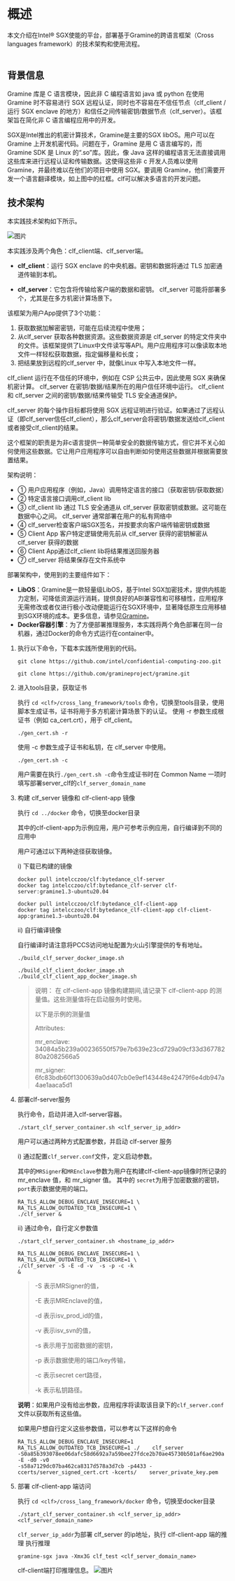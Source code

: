 # **概述**
本文介绍在Intel® SGX使能的平台，部署基于Gramine的跨语言框架（Cross languages framework）的技术架构和使用流程。<br><br>

## 背景信息
Gramine 库是 C 语言模块，因此非 C 编程语言如 java 或 python 在使用 Gramine 时不容易进行 SGX 远程认证，同时也不容易在不信任节点（clf_client / 运行 SGX enclave 的地方）和信任之间传输密钥/数据节点（clf_server）。该框架旨在简化非 C 语言编程应用中的开发。

SGX是Intel推出的机密计算技术，Gramine是主要的SGX libOS。用户可以在 Gramine 上开发机密代码。问题在于，Gramine 是用 C 语言编写的，而 Gramine SDK 是 Linux 的“.so”库。因此，像 Java 这样的编程语言无法直接调用这些库来进行远程认证和传输数据。这使得这些非 c 开发人员难以使用 Gramine，并最终难以在他们的项目中使用 SGX。要调用 Gramine，他们需要开发一个语言翻译模块，如上图中的红框。clf可以解决多语言的开发问题。

## 技术架构
本实践技术架构如下所示。

![图片](clf_opportunity.svg "技术架构")

本实践涉及两个角色：clf_client端、clf_server端。

- **clf_client**：运行 SGX enclave 的中央机器。密钥和数据将通过 TLS 加密通道传输到本机。

- **clf_server**：它包含将传输给客户端的数据和密钥。 clf_server 可能将部署多个，尤其是在多方机密计算场景下。

该框架为用户App提供了3个功能：
1. 获取数据加解密密钥，可能在后续流程中使用；
2. 从clf_server 获取各种数据资源。这些数据资源是 clf_server 的特定文件夹中的文件。该框架提供了Linux中文件读写等API。用户应用程序可以像读取本地文件一样轻松获取数据，指定偏移量和长度；
3. 把结果放到远程的clf_server 中，就像Linux 中写入本地文件一样。

clf_client 运行在不信任的环境中，例如在 CSP 公共云中，因此使用 SGX 来确保机密计算。 clf_server 在密钥/数据/结果所在的用户信任环境中运行。 clf_client 和 clf_server 之间的密钥/数据/结果传输受 TLS 安全通道保护。

 clf_server 的每个操作目标都将使用 SGX 远程证明进行验证。如果通过了远程认证（即clf_server信任clf_client），那么clf_server会将密钥/数据发送给clf_client或者接受clf_client的结果。

这个框架的职责是为非c语言提供一种简单安全的数据传输方式，但它并不关心如何使用这些数据。它让用户应用程序可以自由判断如何使用这些数据并根据需要放置结果。

架构说明：

* ① 用户应用程序（例如，Java）调用特定语言的接口（获取密钥/获取数据）
* ② 特定语言接口调用clf_client lib
* ③ clf_client lib 通过 TLS 安全通道从 clf_server 获取密钥或数据。这可能在数据中心之间。 clf_server 通常部署在用户的私有网络中
* ④ clf_server检查客户端SGX签名，并按要求向客户端传输密钥或数据
* ⑤ Client App 客户特定逻辑使用先前从 clf_server 获得的密钥解密从 clf_server 获得的数据
* ⑥ Client App通过clf_client lib将结果推送回服务器
* ⑦ clf_server 将结果保存在文件系统中

部署架构中，使用到的主要组件如下：
* **LibOS**：Gramine是一款轻量级LibOS，基于Intel SGX加密技术，提供内核能力定制，可降低资源运行消耗，提供良好的ABI兼容性和可移植性，应用程序无需修改或者仅进行极小改动便能运行在SGX环境中，显著降低原生应用移植到SGX环境的成本。更多信息，请参见[Gramine](https://github.com/gramineproject/gramine)。
* **Docker容器引擎**：为了方便部署推理服务，本实践将两个角色部署在同一台机器，通过Docker的命令方式运行在container中。



1. 执⾏以下命令，下载本实践所使⽤到的代码。
    ```shell
    git clone https://github.com/intel/confidential-computing-zoo.git

    git clone https://github.com/gramineproject/gramine.git
    ```
2. 进⼊tools⽬录，获取证书<p></p>
    执⾏ `cd <clf>/cross_lang_framework/tools` 命令，切换⾄tools⽬录，使用脚本生成证书，证书将用于多方机密计算场景下的认证。
    使用 -r 参数生成根证书（例如 ca_cert.crt），用于 clf_client。
    ```shell
    ./gen_cert.sh -r
    ```
    使用 -c 参数生成子证书和私钥，在 clf_server 中使用。
    ```shell
    ./gen_cert.sh -c
    ```
    用户需要在执行`./gen_cert.sh -c`命令生成证书时在 Common Name 一项时填写部署server_clf的`clf_server_domain_name`


3. 构建 clf_server 镜像和 clf-client-app 镜像<p></p>
   执⾏ `cd ../docker` 命令，切换⾄docker⽬录<p></p>
   其中的clf-client-app为示例应用，用户可参考示例应用，自行编译到不同的应用中<p></p>
   用户可通过以下两种途径获取镜像。

    i) 下载已构建的镜像

    ```shell
    docker pull intelcczoo/clf:bytedance_clf-server
    docker tag intelcczoo/clf:bytedance_clf-server clf-server:gramine1.3-ubuntu20.04

    docker pull intelcczoo/clf:bytedance_clf-client-app
    docker tag intelcczoo/clf:bytedance_clf-client-app clf-client-app:gramine1.3-ubuntu20.04
    ```

    ii) 自行编译镜像<p></p>
    自行编译时请注意将PCCS访问地址配置为火山引擎提供的专有地址。
    ```shell
    ./build_clf_server_docker_image.sh

    ./build_clf_client_docker_image.sh
    ./build_clf_client_app_docker_image.sh
    ```
    > 说明： 在 clf-client-app 镜像构建期间,请记录下 clf-client-app 的测量值。这些测量值将在启动服务时使用。<p></p>
    > 以下是示例的测量值<p></p>
    > Attributes:<p></p>
    > mr_enclave:  34084a5b239a00236550f579e7b639e23cd729a09cf33d36778280a2082566a5<p></p>
    > mr_signer:   6fc83bdb60f1300639a0d407cb0e9ef143448e42479f6e4db947a4ae1aaca5d1<p></p>

4. 部署clf-server服务

    执⾏命令，启动并进入clf-server容器。
    ```shell
    ./start_clf_server_container.sh <clf_server_ip_addr>
    ```
    用户可以通过两种方式配置参数，并启动 clf-server 服务

    i) 通过配置``clf_server.conf``文件，定义启动参数。

    其中的`MRSigner`和`MREnclave`参数为用户在构建clf-client-app镜像时所记录的 mr_enclave 值，和 mr_signer 值。
    其中的 `secret`为用于加密数据的密钥，`port`表示数据使用的端口。
    ```shell
    RA_TLS_ALLOW_DEBUG_ENCLAVE_INSECURE=1 \
    RA_TLS_ALLOW_OUTDATED_TCB_INSECURE=1 \
    ./clf_server &
    ```
    ii) 通过命令，自行定义参数值
    ```shell
    ./start_clf_server_container.sh <hostname_ip_addr>

    RA_TLS_ALLOW_DEBUG_ENCLAVE_INSECURE=1 \
    RA_TLS_ALLOW_OUTDATED_TCB_INSECURE=1 \
    ./clf_server -S -E -d -v  -s -p -c -k
    &
    ```
    > -S 表示MRSigner的值，<p></p>
    > -E 表示MREnclave的值，<p></p>
    > -d 表示isv_prod_id的值，<p></p>
    > -v 表示isv_svn的值，<p></p>
    > -s 表示用于加密数据的密钥，<p></p>
    > -p 表示数据使用的端口/key传输，<p></p>
    > -c 表示secret cert路径，<p></p>
    > -k 表示私钥路径。

    **说明**：如果用户没有给出参数，应用程序将读取该目录下的``clf_server.conf``文件以获取所有这些值。<p></p>
    如果用户想自行定义这些参数值，可以参考以下这样的命令
    ```shell
    RA_TLS_ALLOW_DEBUG_ENCLAVE_INSECURE=1 RA_TLS_ALLOW_OUTDATED_TCB_INSECURE=1 ./    clf_server 
    -S0a85b393078ee06dafc58d6692a7a59bee27fdce2b70ae45730b501af6ae290a -E -d0 -v0 
    -s58a7129dc07ba462ca8317d578a3d7cb -p4433 -ccerts/server_signed_cert.crt -kcerts/    server_private_key.pem
    ```

5. 部署 clf-client-app 端访问<p></p>
    执⾏ `cd <clf>/cross_lang_framework/docker` 命令，切换⾄docker⽬录
    ```shell
    ./start_clf_server_container.sh <clf_server_ip_addr> <clf_server_domain_name>
    ```
    `clf_server_ip_addr`为部署 clf_server 的ip地址，执行 clf-client-app 端的推理
    执行推理
    ```shell
    gramine-sgx java -Xmx3G clf_test <clf_server_domain_name>
    ```
    clf-client端打印推理信息。
    ![图片](ps2.png "执行推理")
